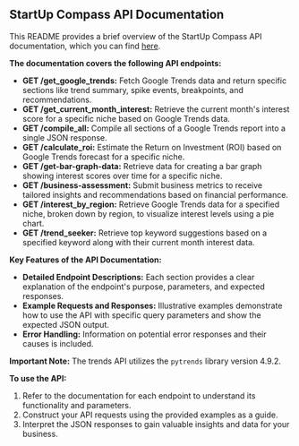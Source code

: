 ## StartUp Compass API Documentation

This README provides a brief overview of the StartUp Compass API documentation, which you can find [here](https://startup-compass-api.onrender.com).

**The documentation covers the following API endpoints:**

* **GET /get_google_trends:** Fetch Google Trends data and return specific sections like trend summary, spike events, breakpoints, and recommendations.
* **GET /get_current_month_interest:** Retrieve the current month's interest score for a specific niche based on Google Trends data.
* **GET /compile_all:** Compile all sections of a Google Trends report into a single JSON response.
* **GET /calculate_roi:** Estimate the Return on Investment (ROI) based on Google Trends forecast for a specific niche.
* **GET /get-bar-graph-data:** Retrieve data for creating a bar graph showing interest scores over time for a specific niche.
* **GET /business-assessment:** Submit business metrics to receive tailored insights and recommendations based on financial performance.
* **GET /interest_by_region:** Retrieve Google Trends data for a specified niche, broken down by region, to visualize interest levels using a pie chart.
* **GET /trend_seeker:** Retrieve top keyword suggestions based on a specified keyword along with their current month interest data.

**Key Features of the API Documentation:**

* **Detailed Endpoint Descriptions:** Each section provides a clear explanation of the endpoint's purpose, parameters, and expected responses.
* **Example Requests and Responses:**  Illustrative examples demonstrate how to use the API with specific query parameters and show the expected JSON output.
* **Error Handling:**  Information on potential error responses and their causes is included.

**Important Note:** The trends API utilizes the `pytrends` library version 4.9.2.

**To use the API:**
1. Refer to the documentation for each endpoint to understand its functionality and parameters.
2. Construct your API requests using the provided examples as a guide.
3. Interpret the JSON responses to gain valuable insights and data for your business. 

